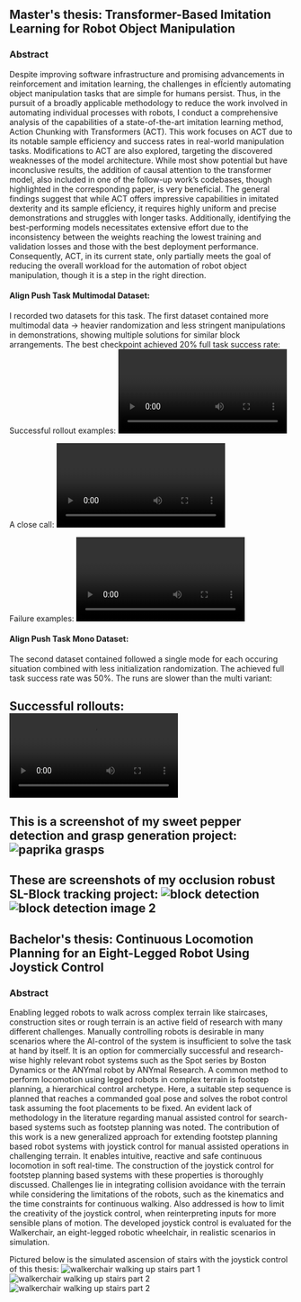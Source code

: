 ## Master's thesis: Transformer-Based Imitation Learning for Robot Object Manipulation
### Abstract
Despite improving software infrastructure and promising advancements in reinforcement and imitation learning, the challenges in efÏciently automating object manipulation tasks that are simple for humans persist. Thus, in the pursuit of a broadly applicable methodology to reduce the work involved in automating individual processes with robots, I conduct a comprehensive analysis of the capabilities of a state-of-the-art imitation learning method, Action Chunking with Transformers (ACT). This work focuses on ACT due to its notable sample efficiency and success rates in real-world manipulation tasks. Modifications to ACT are also explored, targeting the discovered weaknesses of the model architecture. While most show potential but have inconclusive results, the addition of causal attention to the transformer model, also included in one of the follow-up work’s codebases, though highlighted in the corresponding paper, is very beneficial. The general findings suggest that while ACT offers impressive capabilities in imitated dexterity and its sample efÏciency, it requires highly uniform and precise demonstrations and struggles with longer tasks. Additionally, identifying the best-performing models necessitates extensive effort due to the inconsistency between the weights reaching the lowest training and validation losses and those with the best deployment performance. Consequently, ACT, in its current state, only partially meets the goal of reducing the overall workload for the automation of robot object manipulation, though it is a step in the right direction.

#### Align Push Task Multimodal Dataset:
I recorded two datasets for this task. The first dataset contained more multimodal data -> heavier randomization and less stringent manipulations in demonstrations, showing multiple solutions for similar block arrangements. The best checkpoint achieved 20% full task success rate:
Successful rollout examples:
<video controls>
  <source src="align_push_multi_successes.mp4" type="video/mp4 width=100% height="auto" onclick=playPause()">
  Your browser does not support the video tag.
</video>

A close call:
<video controls>
  <source src="success_but_barely.mp4" type="video/mp4 width=100% height="auto" onclick=playPause()">
  Your browser does not support the video tag.
</video>

Failure examples:
<video controls>
  <source src="align_push_multi_failures.mp4" type="video/mp4 width=100% height="auto" onclick=playPause()">
  Your browser does not support the video tag.
</video>

#### Align Push Task Mono Dataset:
The second dataset contained followed a single mode for each occuring situation combined with less initialization randomization. The achieved full task success rate was 50%. The runs are slower than the multi variant:

Successful rollouts:
<video controls>
  <source src="align_push_mono_successes_2.mp4" type="video/mp4">
  <source src="align_push_mono_successes_3.mp4" type="video/mp4">
  <source src="align_push_mono_successes_5.mp4" type="video/mp4">
  <source src="align_push_mono_successes_6.mp4" type="video/mp4">
  <source src="align_push_mono_successes_7.mp4" type="video/mp4">
  Your browser does not support the video tag.
</video>
---
This is a screenshot of my sweet pepper detection and grasp generation project:
![paprika grasps](grasps.PNG)
---
These are screenshots of my occlusion robust SL-Block tracking project:
![block detection](block_detection.PNG)
![block detection image 2](block_detection_2.PNG)
---
## Bachelor's thesis: Continuous Locomotion Planning for an Eight-Legged Robot Using Joystick Control
### Abstract
Enabling legged robots to walk across complex terrain like staircases, construction sites or rough terrain is an active field of research with many different challenges. Manually controlling robots is desirable in many scenarios where the AI-control of the system is insufficient to solve the task at hand by itself. It is an option for commercially successful and research-wise highly relevant robot systems such as the Spot series by Boston Dynamics or the ANYmal robot by ANYmal Research. A common method to perform locomotion using legged robots in complex terrain is footstep planning, a hierarchical control archetype. Here, a suitable step sequence is planned that reaches a commanded goal pose and solves the robot control task assuming the foot placements to be fixed. An evident lack of methodology in the literature regarding manual assisted control for search-based systems such as footstep planning was noted. The contribution of this work is a new generalized approach for extending footstep planning based robot systems with joystick control for manual assisted operations in challenging terrain. It enables intuitive, reactive and safe continuous locomotion in soft real-time. The construction of the joystick control for footstep planning based systems with these properties is thoroughly discussed. Challenges lie in integrating collision avoidance with the terrain while considering the limitations of the robots, such as the kinematics and the time constraints for continuous walking. Also addressed is how to limit the creativity of the joystick control, when reinterpreting inputs for more sensible plans of motion. The developed joystick control is evaluated for the Walkerchair, an eight-legged robotic wheelchair, in realistic scenarios in simulation.

Pictured below is the simulated ascension of stairs with the joystick control of this thesis:
![walkerchair walking up stairs part 1](walkerchair_stairs_p1.PNG)
![walkerchair walking up stairs part 2](walkerchair_stairs_p2.PNG)
![walkerchair walking up stairs part 2](walkerchair_stairs_p3.PNG)
